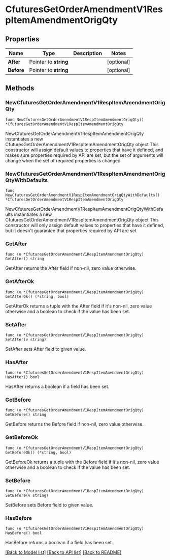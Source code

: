 # CfuturesGetOrderAmendmentV1RespItemAmendmentOrigQty

## Properties

Name | Type | Description | Notes
------------ | ------------- | ------------- | -------------
**After** | Pointer to **string** |  | [optional] 
**Before** | Pointer to **string** |  | [optional] 

## Methods

### NewCfuturesGetOrderAmendmentV1RespItemAmendmentOrigQty

`func NewCfuturesGetOrderAmendmentV1RespItemAmendmentOrigQty() *CfuturesGetOrderAmendmentV1RespItemAmendmentOrigQty`

NewCfuturesGetOrderAmendmentV1RespItemAmendmentOrigQty instantiates a new CfuturesGetOrderAmendmentV1RespItemAmendmentOrigQty object
This constructor will assign default values to properties that have it defined,
and makes sure properties required by API are set, but the set of arguments
will change when the set of required properties is changed

### NewCfuturesGetOrderAmendmentV1RespItemAmendmentOrigQtyWithDefaults

`func NewCfuturesGetOrderAmendmentV1RespItemAmendmentOrigQtyWithDefaults() *CfuturesGetOrderAmendmentV1RespItemAmendmentOrigQty`

NewCfuturesGetOrderAmendmentV1RespItemAmendmentOrigQtyWithDefaults instantiates a new CfuturesGetOrderAmendmentV1RespItemAmendmentOrigQty object
This constructor will only assign default values to properties that have it defined,
but it doesn't guarantee that properties required by API are set

### GetAfter

`func (o *CfuturesGetOrderAmendmentV1RespItemAmendmentOrigQty) GetAfter() string`

GetAfter returns the After field if non-nil, zero value otherwise.

### GetAfterOk

`func (o *CfuturesGetOrderAmendmentV1RespItemAmendmentOrigQty) GetAfterOk() (*string, bool)`

GetAfterOk returns a tuple with the After field if it's non-nil, zero value otherwise
and a boolean to check if the value has been set.

### SetAfter

`func (o *CfuturesGetOrderAmendmentV1RespItemAmendmentOrigQty) SetAfter(v string)`

SetAfter sets After field to given value.

### HasAfter

`func (o *CfuturesGetOrderAmendmentV1RespItemAmendmentOrigQty) HasAfter() bool`

HasAfter returns a boolean if a field has been set.

### GetBefore

`func (o *CfuturesGetOrderAmendmentV1RespItemAmendmentOrigQty) GetBefore() string`

GetBefore returns the Before field if non-nil, zero value otherwise.

### GetBeforeOk

`func (o *CfuturesGetOrderAmendmentV1RespItemAmendmentOrigQty) GetBeforeOk() (*string, bool)`

GetBeforeOk returns a tuple with the Before field if it's non-nil, zero value otherwise
and a boolean to check if the value has been set.

### SetBefore

`func (o *CfuturesGetOrderAmendmentV1RespItemAmendmentOrigQty) SetBefore(v string)`

SetBefore sets Before field to given value.

### HasBefore

`func (o *CfuturesGetOrderAmendmentV1RespItemAmendmentOrigQty) HasBefore() bool`

HasBefore returns a boolean if a field has been set.


[[Back to Model list]](../README.md#documentation-for-models) [[Back to API list]](../README.md#documentation-for-api-endpoints) [[Back to README]](../README.md)


